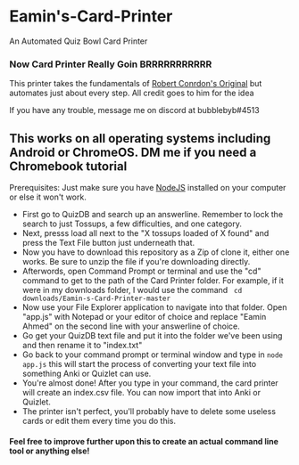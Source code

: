# Eamin's-Card-Printer
An Automated Quiz Bowl Card Printer


### Now Card Printer Really Goin BRRRRRRRRRRR

This printer takes the fundamentals of [Robert Conrdon's Original](https://drive.google.com/file/d/13Fwlw12VGM0xOcp8svfm9j8xEJJT5hSo/view) but automates just about every step. All credit goes to him for the idea

If you have any trouble, message me on discord at bubblebyb#4513

## This works on all operating systems including Android or ChromeOS. DM me if you need a Chromebook tutorial

Prerequisites:
Just make sure you have [NodeJS](https://nodejs.org/en/download/) installed on your computer or else it won't work.

* First go to QuizDB and search up an answerline. Remember to lock the search to just Tossups, a few difficulties, and one category.
* Next, presss load all next to the "X tossups loaded of X found" and press the Text File button just underneath that.
* Now you have to download this repository as a Zip of clone it, either one works. Be sure to unzip the file if you're downloading directly.
* Afterwords, open Command Prompt or terminal and use the "cd" command to get to the path of the Card Printer folder. For example, if it were in my downloads folder, I would use the command 
<code> cd downloads/Eamin-s-Card-Printer-master </code>
* Now use your File Explorer application to navigate into that folder. Open "app.js" with Notepad or your editor of choice and replace "Eamin Ahmed" on the second line with your answerline of choice.
* Go get your QuizDB text file and put it into the folder we've been using and then rename it to "index.txt"
* Go back to your command prompt or terminal window and type in <code>node app.js</code> this will start the process of converting your text file into something Anki or Quizlet can use.
* You're almost done! After you type in your command, the card printer will create an index.csv file. You can now import that into Anki or Quizlet.
* The printer isn't perfect, you'll probably have to delete some useless cards or edit them every time you do this.

#### Feel free to improve further upon this to create an actual command line tool or anything else!

 
